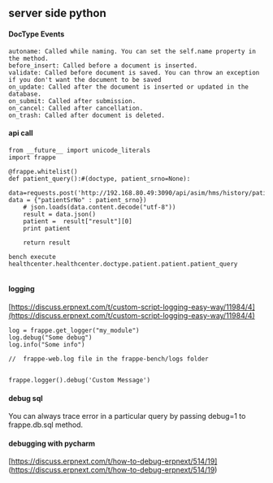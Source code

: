 ## server side python


#### DocType Events

```
autoname: Called while naming. You can set the self.name property in the method.
before_insert: Called before a document is inserted.
validate: Called before document is saved. You can throw an exception if you don't want the document to be saved
on_update: Called after the document is inserted or updated in the database.
on_submit: Called after submission.
on_cancel: Called after cancellation.
on_trash: Called after document is deleted.
```


#### api call

```
from __future__ import unicode_literals
import frappe

@frappe.whitelist()
def patient_query():#(doctype, patient_srno=None):
	data=requests.post('http://192.168.80.49:3090/api/asim/hms/history/patient', data = {"patientSrNo" : patient_srno})
	# json.loads(data.content.decode("utf-8"))
	result = data.json()
	patient =  result["result"][0] 
	print patient

	return result

bench execute healthcenter.healthcenter.doctype.patient.patient.patient_query


```

#### logging
[https://discuss.erpnext.com/t/custom-script-logging-easy-way/11984/4](https://discuss.erpnext.com/t/custom-script-logging-easy-way/11984/4)


```
log = frappe.get_logger("my_module")
log.debug("Some debug")
log.info("Some info")

//  frappe-web.log file in the frappe-bench/logs folder
 
 ```
 
 ```
 frappe.logger().debug('Custom Message')
 ```
 
#### debug sql
 
 You can always trace error in a particular query by passing debug=1 to frappe.db.sql method.
 
 
#### debugging with pycharm
[https://discuss.erpnext.com/t/how-to-debug-erpnext/514/19] (https://discuss.erpnext.com/t/how-to-debug-erpnext/514/19)

